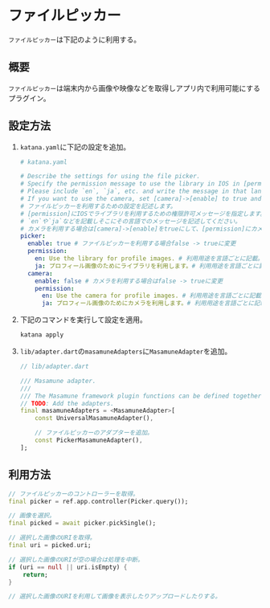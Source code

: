 # ファイルピッカー

`ファイルピッカー`は下記のように利用する。

## 概要

`ファイルピッカー`は端末内から画像や映像などを取得しアプリ内で利用可能にするプラグイン。

## 設定方法

1. `katana.yaml`に下記の設定を追加。

    ```yaml
    # katana.yaml

    # Describe the settings for using the file picker.
    # Specify the permission message to use the library in IOS in [permission].
    # Please include `en`, `ja`, etc. and write the message in that language there.
    # If you want to use the camera, set [camera]->[enable] to true and specify the permission message to use the camera in [permission].
    # ファイルピッカーを利用するための設定を記述します。
    # [permission]にIOSでライブラリを利用するための権限許可メッセージを指定します。
    # `en`や`ja`などを記載しそこにその言語でのメッセージを記述してください。
    # カメラを利用する場合は[camera]->[enable]をtrueにして、[permission]にカメラを利用するための権限許可メッセージを指定して下さい。
    picker:
      enable: true # ファイルピッカーを利用する場合false -> trueに変更
      permission:
        en: Use the library for profile images. # 利用用途を言語ごとに記載。
        ja: プロフィール画像のためにライブラリを利用します。# 利用用途を言語ごとに記載。
      camera:
        enable: false # カメラを利用する場合はfalse -> trueに変更
        permission:
          en: Use the camera for profile images. # 利用用途を言語ごとに記載。
          ja: プロフィール画像のためにカメラを利用します。# 利用用途を言語ごとに記載。
    ```

2. 下記のコマンドを実行して設定を適用。

    ```bash
    katana apply
    ```

3. `lib/adapter.dart`の`masamuneAdapters`に`MasamuneAdapter`を追加。

    ```dart
    // lib/adapter.dart

    /// Masamune adapter.
    ///
    /// The Masamune framework plugin functions can be defined together.
    // TODO: Add the adapters.
    final masamuneAdapters = <MasamuneAdapter>[
        const UniversalMasamuneAdapter(),

        // ファイルピッカーのアダプターを追加。
        const PickerMasamuneAdapter(),
    ];
    ```

## 利用方法

```dart
// ファイルピッカーのコントローラーを取得。
final picker = ref.app.controller(Picker.query());

// 画像を選択。
final picked = await picker.pickSingle();

// 選択した画像のURIを取得。
final uri = picked.uri;

// 選択した画像のURIが空の場合は処理を中断。
if (uri == null || uri.isEmpty) {
    return;
}

// 選択した画像のURIを利用して画像を表示したりアップロードしたりする。
```
